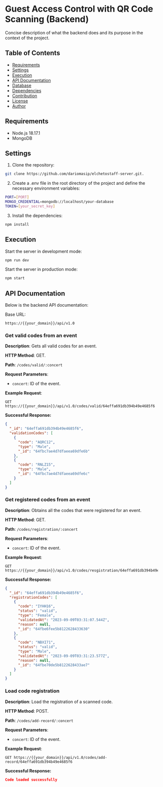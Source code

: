 # Guest Access Control with QR Code Scanning (Backend)

Concise description of what the backend does and its purpose in the context of the project.

## Table of Contents

- [Requirements](#requirements)
- [Settings](#settings)
- [Execution](#execution)
- [API Documentation](#api-documentation)
- [Database](#database)
- [Dependencies](#dependencies)
- [Contribution](#contribution)
- [License](#license)
- [Author](#author)

## Requirements

- Node.js 18.17.1
- MongoDB

## Settings

1. Clone the repository:

```bash
git clone https://github.com/dariomasip/elchetostaff-server.git.
```

2. Create a .env file in the root directory of the project and define the necessary environment variables:

```bash
PORT=[PORT]
MONGO_CREDENTIAL=mongodb://localhost/your-database
TOKEN=[your_secret_key]
```

3. Install the dependencies:

```bash
npm install
```

## Execution

Start the server in development mode:

```bash
npm run dev
```

Start the server in production mode:

```bash
npm start
```

## API Documentation

Below is the backend API documentation:

Base URL:

```http
https://{{your_domain}}/api/v1.0
```

### Get valid codes from an event

**Description**: Gets all valid codes for an event.

**HTTP Method**: GET.

**Path**: `/codes/valid/:concert`

**Request Parameters**:

- `concert`: ID of the event.

**Example Request**:

```http
GET https://{{your_domain}}/api/v1.0/codes/valid/64effa691db394b49e4685f6
```

**Successful Response:**

```json
{
  "_id": "64effa691db394b49e4685f6",
  "validationCodes": [
    {
      "code": "AQRC12",
      "type": "Male",
      "_id": "64fbc7ae4d7dfaeea69dfe6b"
    },
    {
      "code": "RNLZ15",
      "type": "Male",
      "_id": "64fbc7ae4d7dfaeea69dfe6c"
    }
  ]
}
```

### Get registered codes from an event

**Description**: Obtains all the codes that were registered for an event.

**HTTP Method**: GET.

**Path**: `/codes/registration/:concert`

**Request Parameters**:

- `concert`: ID of the event.

**Example Request**:

```http
GET https://{{your_domain}}/api/v1.0/codes/resgistration/64effa691db394b49e4685f6
```

**Successful Response:**

```json
{
  "_id": "64effa691db394b49e4685f6",
  "registrationCodes": [
    {
      "code": "IYHH16",
      "status": "valid",
      "type": "Female",
      "validatedAt": "2023-09-09T03:31:07.544Z",
      "reason": null,
      "_id": "64fbe6fee5b8122628433630"
    },
    {
      "code": "NBXI71",
      "status": "valid",
      "type": "Male",
      "validatedAt": "2023-09-09T03:31:23.577Z",
      "reason": null,
      "_id": "64fbe70de5b8122628433ae7"
    }
  ]
}
```

### Load code registration

**Description**: Load the registration of a scanned code.

**HTTP Method**: POST.

**Path**: `/codes/add-record/:concert`

**Request Parameters**:

- `concert`: ID of the event.

**Example Request**:

```http
GET https://{{your_domain}}/api/v1.0/codes/add-record/64effa691db394b49e4685f6
```

**Successful Response:**

```json
Code loaded successfully
```
